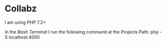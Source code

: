 # Collabz

I am using PHP 7.2+

In the *Bash Terminal* I run the following command at the Projects Path:
  php -S localhost:4000
  
